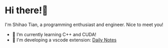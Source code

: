 # Hi there!👋

I'm Shihao Tian, a programming enthusiast and engineer. Nice to meet you!

- 🌱 I’m currently learning C++ and CUDA!
- 🚀 I'm developing a vscode extension: [Daily Notes](https://github.com/tianshihao/daily-notes)
<!--
- 👀 More about me: <https://tianshihao.github.io/>, <https://www.cnblogs.com/tianshihao>

![tianshihao's Github stats](https://github-readme-stats.vercel.app/api?username=tianshihao&count_private=true&show_icons=true&theme=buefy)
-->

<!--
**tianshihao/tianshihao** is a ✨ _special_ ✨ repository because its `README.md` (this file) appears on your GitHub profile.

Here are some ideas to get you started:

- 🔭 I’m currently working on ...
- 🌱 I’m currently learning ...
- 👯 I’m looking to collaborate on ...
- 🤔 I’m looking for help with ...
- 💬 Ask me about ...
- 📫 How to reach me: ...
- 😄 Pronouns: ...
- ⚡ Fun fact: ...
-->
